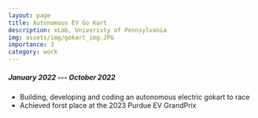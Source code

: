 ```yaml
---
layout: page
title: Autonomous EV Go Kart
description: xLab, Univeristy of Pennsylvania
img: assets/img/gokart_img.JPG
importance: 3
category: work
---
```



##### January 2022 --- October 2022

* Building, developing and coding an autonomous electric gokart to race
* Achieved forst place at the 2023 Purdue EV GrandPrix